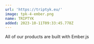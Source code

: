 ```yaml
---
url: 'https://triptyk.eu/'
image: tpk-4-ember.png
name: TRIPTYK
added: 2023-10-11T09:33:45.778Z
---
```

All of our products are built with Ember.js